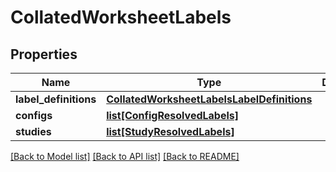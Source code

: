 # CollatedWorksheetLabels


## Properties
Name | Type | Description | Notes
------------ | ------------- | ------------- | -------------
**label_definitions** | [**CollatedWorksheetLabelsLabelDefinitions**](CollatedWorksheetLabelsLabelDefinitions.md) |  | 
**configs** | [**list[ConfigResolvedLabels]**](ConfigResolvedLabels.md) |  | 
**studies** | [**list[StudyResolvedLabels]**](StudyResolvedLabels.md) |  | 

[[Back to Model list]](../README.md#documentation-for-models) [[Back to API list]](../README.md#documentation-for-api-endpoints) [[Back to README]](../README.md)


